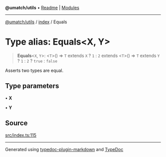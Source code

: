 **@umatch/utils** • [Readme](../../index.md) \| [Modules](../../modules.md)

***

[@umatch/utils](../../modules.md) / [index](../index.md) / Equals

# Type alias: Equals\<X, Y\>

> **Equals**\<`X`, `Y`\>: \<`T`\>() => `T` extends `X` ? `1` : `2` extends \<`T`\>() => `T` extends `Y` ? `1` : `2` ? `true` : `false`

Asserts two types are equal.

## Type parameters

• **X**

• **Y**

## Source

[src/index.ts:115](https://github.com/umatch-oficial/utils/blob/f37b7e4/src/index.ts#L115)

***

Generated using [typedoc-plugin-markdown](https://www.npmjs.com/package/typedoc-plugin-markdown) and [TypeDoc](https://typedoc.org/)
